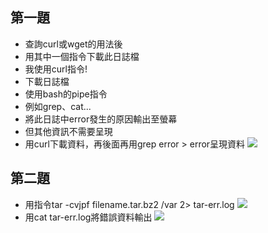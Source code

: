 ## 第一題
+ 查詢curl或wget的用法後
+ 用其中一個指令下載此日誌檔
+ 我使用curl指令!
+ 下載日誌檔
+ 使用bash的pipe指令
+ 例如grep、cat...
+ 將此日誌中error發生的原因輸出至螢幕
+ 但其他資訊不需要呈現
+ 用curl下載資料，再後面再用grep error > error呈現資料
![](https://i.imgur.com/Mo2hclx.png) 
## 第二題
+ 用指令tar -cvjpf filename.tar.bz2 /var 2> tar-err.log
![](https://i.imgur.com/QaOM6lO.png)
+ 用cat tar-err.log將錯誤資料輸出
![](https://i.imgur.com/5K2wV0j.png)


